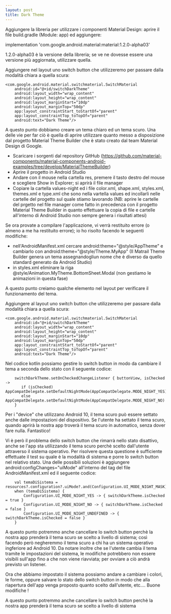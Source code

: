 ```yaml
---
layout: post
title: Dark Theme
---
```




Aggiungere la libreria per utilizzare i componenti Material Design: aprire il file build.gradle (Module: app) ed aggiungere:

implementation 'com.google.android.material:material:1.2.0-alpha03'
    
1.2.0-alpha03 è la versione della libreria; se ve ne dovesse essere una versione più aggiornata, utilizzare quella.

Aggiungere nel layout uno switch button che utilizzeremo per passare dalla modalità chiara a quella scura:


    <com.google.android.material.switchmaterial.SwitchMaterial
        android:id="@+id/switchDarkTheme"
        android:layout_width="wrap_content"
        android:layout_height="wrap_content"
        android:layout_marginStart="10dp"
        android:layout_marginTop="50dp"
        app:layout_constraintStart_toStartOf="parent"
        app:layout_constraintTop_toTopOf="parent"
        android:text="Dark Theme"/>


A questo punto dobbiamo creare un tema chiaro ed un tema scuro. Una delle vie per far ciò è quella di aprire utilizzare quanto messo a disposizione dal progetto Material Theme Builder che è stato creato dal team Material Design di Google.

- Scaricare i sorgenti dal repository GitHub (https://github.com/material-components/material-components-android-examples/tree/develop/MaterialThemeBuilder)
- Aprire il progetto in Android Studio
- Andare con il mouse nella cartella res, premere il tasto destro del mouse e scegliere Show in Explorer; si aprirà il file manager
- Copiare la cartella values-night ed i file color.xml, shape.xml, styles.xml, themes.xml e type.xml che sono nella vartella values ed incollarli nelle cartelle del progetto sul quale stiamo lavorando (NB: aprire le cartelle del prgetto nel file manager come fatto in precedenza con il progetto Material Theme Builder in quanto effettuare la copia di file e cartelle all'interno di Android Studio non sempre genera i risultati attesi)

Se ora provate a compilare l'applicazione, vi verrà restituito errore (o almeno a me ha restituito errore); io ho risolto facendo le seguenti modifiche:
- nell'AndroidManifest.xml cercare android:theme="@style/AppTheme" e cambiarlo con android:theme="@style/Theme.MyApp" (Il Matrail Theme Builder genera un tema assegnandogliun nome che è diverso da quello standard generato da Android Studio)
- in styles.xml eliminare la riga <item name="android:windowAnimationStyle">@style/Animation.MyTheme.BottomSheet.Modal</item> (non gestiamo le animazioni in questa fase) 


A questo punto creiamo qualche elemento nel layout per verificare il funzionamento del tema.

Aggiungere al layout uno switch button che utilizzeremo per passare dalla modalità chiara a quella scura:


    <com.google.android.material.switchmaterial.SwitchMaterial
        android:id="@+id/switchDarkTheme"
        android:layout_width="wrap_content"
        android:layout_height="wrap_content"
        android:layout_marginStart="10dp"
        android:layout_marginTop="50dp"
        app:layout_constraintStart_toStartOf="parent"
        app:layout_constraintTop_toTopOf="parent"
        android:text="Dark Theme"/>

Nel codice kotlin possiamo gestire lo switch button in modo da cambiare il tema a seconda dello stato con il seguente codice:

        switchDarkTheme.setOnCheckedChangeListener { buttonView, isChecked ->
           if (isChecked) AppCompatDelegate.setDefaultNightMode(AppCompatDelegate.MODE_NIGHT_YES)
           else AppCompatDelegate.setDefaultNightMode(AppCompatDelegate.MODE_NIGHT_NO)
        }
                
Per i "device" che utilizzano Android 10, il tema scuro può essere settato anche dalle impostazioni del dispositivo. Se l'utente ha settato il tema scuro, quando aprirà la nostra app troverà il tema scuro in automatico, senza dover fare nulla. Fantastico!

Vi è però il problema dello switch button che rimarrà nello stato disattivo, anche se l'app sta utilizzando il tema scuro perchè scelto dall'utente attraverso il sistema operativo. Per risolvere questa questione è sufficiente effettuate il test su quale è la modalità di sistema e porre lo switch button nel relativo stato. Una delle possibili soluzioni è aggiungere android:configChanges="uiMode" all'interno del tag <actrivity> del file AndroidManifest.xml ed il seguente codice:

        val temaDiSistema = resources?.configuration?.uiMode?.and(Configuration.UI_MODE_NIGHT_MASK)
        when (temaDiSistema) {
            Configuration.UI_MODE_NIGHT_YES -> { switchDarkTheme.isChecked = true }
            Configuration.UI_MODE_NIGHT_NO -> { switchDarkTheme.isChecked = false }
            Configuration.UI_MODE_NIGHT_UNDEFINED -> { switchDarkTheme.isChecked = false }
        }

A questo punto potremmo anche cancellare lo switch button perchè la nostra app prenderà il tema scuro se scelto a livello di sistema; così facendo però negheremmo il tema scuro a chi ha un sistema operativo ingferiore ad Android 10. Da notare inoltre che se l'utente cambia il tema tramite le impostazioni del sistema, le modifiche potrebbero non essere visibili sull'app fino a che non viene riavviata; per ovviare a ciò andrà previsto un listener.

Ora che abbiamo impostato il sistema possiamo andare a cambiare i colori, le forme, oppure salvare lo stato dello switch button in modo che alla riapertura dell'app venga proposto quanto scelto dall'utente, etc.... Buone modifiche ! 

A questo punto potremmo anche cancellare lo switch button perchè la nostra app prenderà il tema scuro se scelto a livello di sistema
